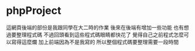 # phpProject

這網頁後端的部份是我跟同學在大二時的作業
後來在後端有增加一些功能
也有想過要整理程式碼
不過回頭看到這些程式碼眼睛都快花了
覺得自己之前程式怎麼可以寫得這麼爛
加上前端因為不是我寫的
所以整個程式碼要整理需要一段時間
